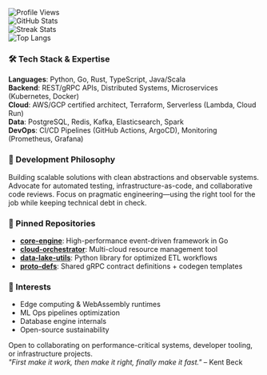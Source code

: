 ![Profile Views](https://komarev.com/ghpvc/?username=rosasigfus514&color=blue)  
![GitHub Stats](https://github-readme-stats.vercel.app/api?username=rosasigfus514&show_icons=true&theme=dark)  
![Streak Stats](https://github-readme-streak-stats.herokuapp.com/?user=rosasigfus514&theme=dark)  
![Top Langs](https://github-readme-stats.vercel.app/api/top-langs/?username=rosasigfus514&layout=compact&theme=dark)  

### 🛠️ Tech Stack & Expertise  
**Languages**: Python, Go, Rust, TypeScript, Java/Scala  
**Backend**: REST/gRPC APIs, Distributed Systems, Microservices (Kubernetes, Docker)  
**Cloud**: AWS/GCP certified architect, Terraform, Serverless (Lambda, Cloud Run)  
**Data**: PostgreSQL, Redis, Kafka, Elasticsearch, Spark  
**DevOps**: CI/CD Pipelines (GitHub Actions, ArgoCD), Monitoring (Prometheus, Grafana)  

### 🔭 Development Philosophy  
Building scalable solutions with clean abstractions and observable systems. Advocate for automated testing, infrastructure-as-code, and collaborative code reviews. Focus on pragmatic engineering—using the right tool for the job while keeping technical debt in check.  

### 📌 Pinned Repositories  
- [**core-engine**](https://github.com/rosasigfus514/core-engine): High-performance event-driven framework in Go  
- [**cloud-orchestrator**](https://github.com/rosasigfus514/cloud-orchestrator): Multi-cloud resource management tool  
- [**data-lake-utils**](https://github.com/rosasigfus514/data-lake-utils): Python library for optimized ETL workflows  
- [**proto-defs**](https://github.com/rosasigfus514/proto-defs): Shared gRPC contract definitions + codegen templates  

### 🌱 Interests  
- Edge computing & WebAssembly runtimes  
- ML Ops pipelines optimization  
- Database engine internals  
- Open-source sustainability  

Open to collaborating on performance-critical systems, developer tooling, or infrastructure projects.  
*"First make it work, then make it right, finally make it fast."* – Kent Beck
